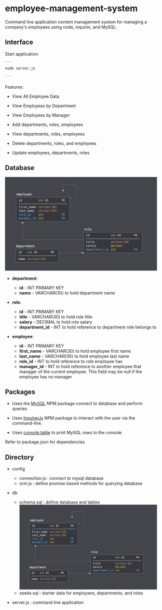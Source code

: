 # employee-management-system

Command line application content management system for managing a company's employees using node, inquirer, and MySQL.



## Interface

Start application:

    ```
    node server.js

    ```
Features:

  * View All Employee Data

  * View Employees by Department

  * View Employees by Manager

  * Add departments, roles, employees

  * View departments, roles, employees

  * Delete departments, roles, and employees

  * Update employees, departments, roles



## Database

![Database Schema](Assets/schema.png)

* **department**:

  * **id** - INT PRIMARY KEY
  * **name** - VARCHAR(30) to hold department name

* **role**:

  * **id** - INT PRIMARY KEY
  * **title** -  VARCHAR(30) to hold role title
  * **salary** -  DECIMAL to hold role salary
  * **department_id** -  INT to hold reference to department role belongs to

* **employee**:

  * **id** - INT PRIMARY KEY
  * **first_name** - VARCHAR(30) to hold employee first name
  * **last_name** - VARCHAR(30) to hold employee last name
  * **role_id** - INT to hold reference to role employee has
  * **manager_id** - INT to hold reference to another employee that manager of the current employee. This field may be null if the employee has no manager
  
  

## Packages

* Uses the [MySQL](https://www.npmjs.com/package/mysql) NPM package connect to database and perform queries

* Uses [InquirerJs](https://www.npmjs.com/package/inquirer/v/0.2.3) NPM package to interact with the user via the command-line.

* Uses [console.table](https://www.npmjs.com/package/console.table) to print MySQL rows to the console.

Refer to package.json for dependencies



## Directory

* config
  - connection.js : connect to mysql database
  - orm.js        : define promise based methods for querying database

* db
  - schema.sql    : define database and tables ![Database Schema](Assets/schema.png)
  - seeds.sql     : starter data for employees, departments, and roles

* server.js       : command line application



